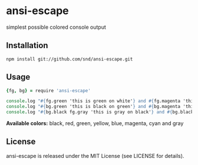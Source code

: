 # ansi-escape

simplest possible colored console output

## Installation

```
npm install git://github.com/snd/ansi-escape.git
```

## Usage

```coffeescript
{fg, bg} = require 'ansi-escape'

console.log "#{fg.green 'this is green on white'} and #{fg.magenta 'this is magenta on white'}"
console.log "#{bg.green 'this is black on green'} and #{bg.magenta 'this is black on magenta'}"
console.log "#{bg.black fg.gray 'this is gray on black'} and #{bg.black fg.green 'this is green on black'}"
```

**Available colors:** black, red, green, yellow, blue, magenta, cyan and gray

## License

ansi-escape is released under the MIT License (see LICENSE for details).